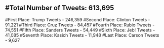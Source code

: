 #Total Number of Tweets: 613,695 
---
#First Place: Trump Tweets - 246,359
#Second Place: Clinton Tweets - 91,221
#Third Place: Cruz Tweets - 84,457
#Fourth Place: Rubio Tweets - 74,551
#Fifth Place: Sanders Tweets - 54,449
#Sixth Place: Jeb! Tweets - 41,085
#Seventh Place: Kasich Tweets - 11,948
#Last Place: Carson Tweets - 9,627
